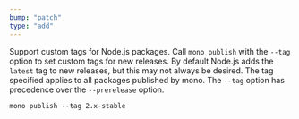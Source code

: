 ```yaml
---
bump: "patch"
type: "add"
---
```


Support custom tags for Node.js packages. Call `mono publish` with the `--tag` option to set custom tags for new releases. By default Node.js adds the `latest` tag to new releases, but this may not always be desired. The tag specified applies to all packages published by mono. The `--tag` option has precedence over the `--prerelease` option.

```
mono publish --tag 2.x-stable
```
